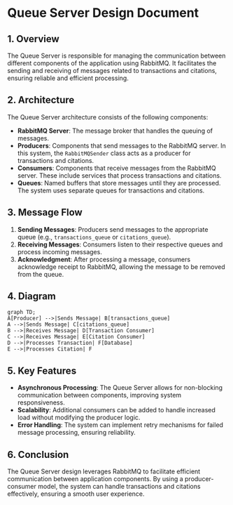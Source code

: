 # Queue Server Design Document

## 1. Overview
The Queue Server is responsible for managing the communication between different components of the application using RabbitMQ. It facilitates the sending and receiving of messages related to transactions and citations, ensuring reliable and efficient processing.

## 2. Architecture
The Queue Server architecture consists of the following components:

- **RabbitMQ Server**: The message broker that handles the queuing of messages.
- **Producers**: Components that send messages to the RabbitMQ server. In this system, the `RabbitMQSender` class acts as a producer for transactions and citations.
- **Consumers**: Components that receive messages from the RabbitMQ server. These include services that process transactions and citations.
- **Queues**: Named buffers that store messages until they are processed. The system uses separate queues for transactions and citations.

## 3. Message Flow
1. **Sending Messages**: Producers send messages to the appropriate queue (e.g., `transactions_queue` or `citations_queue`).
2. **Receiving Messages**: Consumers listen to their respective queues and process incoming messages.
3. **Acknowledgment**: After processing a message, consumers acknowledge receipt to RabbitMQ, allowing the message to be removed from the queue.

## 4. Diagram

```mermaid
graph TD;
A[Producer] -->|Sends Message| B[transactions_queue]
A -->|Sends Message| C[citations_queue]
B -->|Receives Message| D[Transaction Consumer]
C -->|Receives Message| E[Citation Consumer]
D -->|Processes Transaction| F[Database]
E -->|Processes Citation| F
```

## 5. Key Features
- **Asynchronous Processing**: The Queue Server allows for non-blocking communication between components, improving system responsiveness.
- **Scalability**: Additional consumers can be added to handle increased load without modifying the producer logic.
- **Error Handling**: The system can implement retry mechanisms for failed message processing, ensuring reliability.

## 6. Conclusion
The Queue Server design leverages RabbitMQ to facilitate efficient communication between application components. By using a producer-consumer model, the system can handle transactions and citations effectively, ensuring a smooth user experience.

